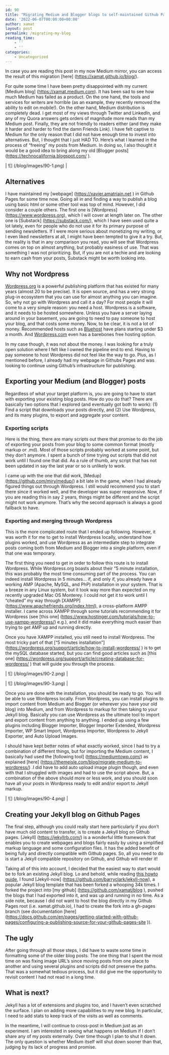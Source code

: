 ```yaml
---
id: 90
title: "Migrating Medium and Blogger blogs to self-maintained Github Pages"
date: '2022-06-07T00:00:00+00:00'
author: xamat
layout: post
permalink: /migrating-my-blog
reading_time:
    - ''
    - ''
categories:
    - Uncategorized
---
```



In case you are reading this post in my now Medium mirror, you can access the result of this migration [here] (https://xamat.github.io/blog/).

For quite some time I have been pretty disappointed with my current [Medium blog] (https://xamat.medium.com). It has been sad to see how much Medium has failed as a product. On the one hand, the tools and services for writers are horrible (as an example, they recently removed the ability to edit on mobile!). On the other hand, Medium distribution is completely dead. I get most of my views through Twitter and LinkedIn, and any of my Quora answers gets orders of magnitude more reads than my Medium post. Finally, they are not friendly to readers either (and they make it harder and harder to find the damn Friends Link). I have felt captive to Medium for the only reason that I did not have enough time to invest into alternatives. But, I thought that I just HAD TO. Here’s what I learned in the process of “freeing” my posts from Medium. In doing so, I also thought it would be a good idea to bring along my old [Blogger posts] (https://technocalifornia.blogspot.com/ ).

| ![] (/blog/images/90-1.png) |

## Alternatives

I have maintained my [webpage] (https://xavier.amatriain.net ) in Github Pages for some time now. Going all in and finding a way to publish a blog using basic html or some other tool was top of mind. However, I did consider a couple others. The first one is [Wordpress] (https://www.wordpress.org), which I will cover at length later on. The other one is [Substack] (https://substack.com/), which I have seen used quite a lot lately, even for people who do not use it for its primary purpose of sending newsletters. If I were more serious about monetizing my writing, or I even liked newsletters at all, I might have been tempted to give it a try. But, the reality is that in any comparison you read, you will see that Wordpress comes on top on almost anything, but probably easiness of use. That was something I was not prioritizing. But, if you are not a techie and are looking to earn cash from your posts, Substack might be worth looking into.

## Why not Wordpress

[Wordpress.org](https://www.wordpress.org) is a powerful publishing platform that has existed for many years (almost 20 to be precise). It is open source, and has a very strong plug-in ecosystem that you can use for almost anything you can imagine. So, why not go with Wordpress and call it a day? For most people it will come to a very simple reason: you need a host. Wordpress is a software, and it needs to be hosted somewhere. Unless you have a server laying around in your basement, you are going to need to pay someone to host your blog, and that costs some money. Now, to be clear, it is not a lot of money. Recommended hosts such as [Bluehost](https://www.bluehost.com/wordpress-hosting) have plans starting under $3 a month. And [Wordpress.com](https://www.wordpress.com) even has a barebones free hosting option.

In my case though, it was not about the money. I was looking for a truly open solution where I felt like I owned the pipeline end to end. Having to pay someone to host Wordpress did not feel like the way to go. Plus, as I mentioned before, I already had my webpage in Githubs Pages and was looking to continue using Github’s infrastructure for publishing.

## Exporting your Medium (and Blogger) posts

Regardless of what your target platform is, you are going to have to start with exporting your existing blog posts. How do you do that? There are basically two options that I explored (and eventually got both to work): (1) Find a script that downloads your posts directly, and (2) Use Wordpress, and its many plugins, to export and aggregate your content.

### Exporting scripts

Here is the thing, there are many scripts out there that promise to do the job of exporting your posts from your blog to some common format (mostly markup or .md). Most of those scripts probably worked at some point, but they don’t anymore. I spent a bunch of time trying out scripts that did not work until I found one that did. As a rule of thumb, any script that has not been updated in say the last year or so is unlikely to work. 

I came up with the one that did work, [Medup] (https://github.com/miry/medup/) a bit late in the game, when I had already figured things out through Wordpress. I still would recommend you to start there since it worked well, and the developer was super responsive. Now, if you are reading this in say 2 years, things might be different and the script might not work anymore. That’s why the second approach is always a good fallback to have.

### Exporting and merging through Wordpress

This is the more complicated route that I ended up following. However, it was worth it for me to get to install Wordpress locally, understand how plugins worked, and use Wordpress as an intermediate step to integrate posts coming both from Medium and Blogger into a single platform, even if that one was temporary.

The first thing you need to get in order to follow this route is to install Wordpress. While Wordpress.org boasts about their “5 minute installation, this was probably the most time consuming part of the process. You can indeed install Wordpress in 5 minutes… if, and only if, you already have a working AMP (Apache, MySQL, and PhP) installation in your system. That is a breeze in any Linux system, but it took way more than expected on my recently upgraded Mac OS Monterey. I could not get it to work until I “cheated” my way through [XAMPP] (https://www.apachefriends.org/index.html), a cross-platform AMPP installer. I came across XAMPP through some tutorials recommending it for Wordpress (see [this one] (https://www.hostinger.com/tutorials/how-to-use-xampp-wordpress/) e.g.), and it did make everything much easier than trying to get AMP up and running directly.

Once you have XAMPP installed, you still need to install Wordpress. The most tricky part of that [“5 minutes installation”] (https://wordpress.org/support/article/how-to-install-wordpress/ ) is to get the mySQL database started, but you can find good articles such as [this one] (https://wordpress.org/support/article/creating-database-for-wordpress/ ) that will guide you through the process. 

| ![] (/blog/images/90-2.png) |

| ![] (/blog/images/90-3.png) |


Once you are done with the installation, you should be ready to go. You will be able to use Wordpress locally. From Wordpress, you can install plugins to import content from Medium and Blogger (or wherever you have your old blog) into Medium, and from Wordpress to markup for then taking to your Jekyll blog. Basically you can use Wordpress as the ultimate tool to import and export content from anything to anything. I ended up using a few plugins including Blogger Importer, Blogger Importer Extended, Wordpress Importer, WP Smart Import, Wordpress Importer, Wordpress to Jekyll Exporter, and Auto Upload Images.

I should have kept better notes of what exactly worked, since I had to try a combination of different things, but for importing the Medium content, I basically had used the [following tool] (https://mediumtowp.com/) as explained [here] (https://themeisle.com/blog/migrate-medium-to-wordpress/) .I did have to add auto upload image plugin though, and even with that I struggled with images and had to use the script above. But, a combination of the above should more or less work, and you should soon have all your posts in Wordpress ready to edit and/or export to Jekyll markup.

| ![] (/blog/images/90-4.png) |


## Creating your Jekyll blog on Github Pages

The final step, although you could really start here particularly if you don’t have much old content to transfer, is to create a Jekyll blog on Github pages. [Jekyll] (https://jekyllrb.com/) is a wonderful little framework that enables you to create webpages and blogs fairly easily by using a simplified markup language and some configuration files. It has the added benefit of being fully and directly compatible with Github pages. So, all you need to do is start a Jekyll compatible repository on Github, and Github will render it! 

Taking all of this into account, I decided that the easiest way to start would be to fork an existing Jekyll blog. Lo and behold, while reading [this howto guide](https://www.smashingmagazine.com/2014/08/build-blog-jekyll-github-pages/ ),  I found [Jekyll-now] (https://github.com/barryclark/jekyll-now), a popular Jekyll blog template that has been forked a whooping 34k times. I forked the project into [my github] (https://github.com/xamat/blog ), pushed the blogs that I had exported into it, and was up and running in no time. As a side note, because I did not want to host the blog directly in my Github Pages root (i.e. xamat.github.io), I had to create the fork into a gh-pages branch (see documentation [here] (https://docs.github.com/en/pages/getting-started-with-github-pages/configuring-a-publishing-source-for-your-github-pages-site )).

## The ugly

After going through all those steps, I did have to waste some time in formatting some of the older blog posts. The one thing that I spent the most time on was fixing image URL’s since moving posts from one place to another and using several plugins and scripts did not preserve the paths. That was a somewhat tedious process, but it did give me the opportunity to revisit content I had not read in a long time.

## What is next?

Jekyll has a lot of extensions and plugins too, and I haven’t even scratched the surface. I plan on adding more capabilities to my new blog. In particular, I need to add stats to keep track of the visits as well as comments.

In the meantime, I will continue to cross-post in Medium just as an experiment. I am interested in seeing what happens on Medium if I don’t share any of my posts externally. Over time though I plan to shut it down. The only question is whether Medium itself will shut down sooner than that, judging by its lack of progress and promise.
